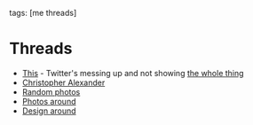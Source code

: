 tags: [me threads]

# Threads

* [This](https://twitter.com/CaYD4D/status/1160274183491862528) - Twitter's messing up and not showing [the whole thing](https://twitter.com/CaYD4D/status/1163909163531022339)
* [Christopher Alexander](https://twitter.com/CaYD4D/status/1159153732359196672)
* [Random photos](https://twitter.com/CaYD4D/status/1145623748126617601)
* [Photos around](https://twitter.com/CaYD4D/status/1147660911299178497)
* [Design around](https://twitter.com/CaYD4D/status/1127269618018672640)